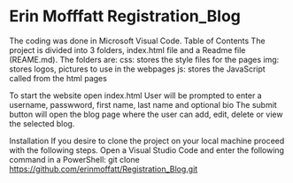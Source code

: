 # Erin Mofffatt Registration_Blog
The coding was done in Microsoft Visual Code.
Table of Contents The project is divided into 3 folders, index.html file and a Readme file (REAME.md). 
The folders are: 
css: stores the style files for the pages 
img: stores logos, pictures to use in the webpages 
js: stores the JavaScript called from the html pages 

To start the website open index.html
User will be prompted to enter a username, passwword, first name, last name and optional bio
The submit button will open the blog page where the user can add, edit, delete or view the selected blog.

Installation If you desire to clone the project on your local machine proceed with the following steps. 
Open a Visual Studio Code and enter the following command in a PowerShell: git clone https://github.com/erinmoffatt/Registration_Blog.git
